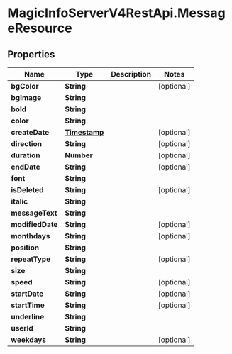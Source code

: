 # MagicInfoServerV4RestApi.MessageResource

## Properties
Name | Type | Description | Notes
------------ | ------------- | ------------- | -------------
**bgColor** | **String** |  | [optional] 
**bgImage** | **String** |  | 
**bold** | **String** |  | 
**color** | **String** |  | 
**createDate** | [**Timestamp**](Timestamp.md) |  | [optional] 
**direction** | **String** |  | [optional] 
**duration** | **Number** |  | [optional] 
**endDate** | **String** |  | [optional] 
**font** | **String** |  | 
**isDeleted** | **String** |  | [optional] 
**italic** | **String** |  | 
**messageText** | **String** |  | 
**modifiedDate** | **String** |  | [optional] 
**monthdays** | **String** |  | [optional] 
**position** | **String** |  | 
**repeatType** | **String** |  | [optional] 
**size** | **String** |  | 
**speed** | **String** |  | [optional] 
**startDate** | **String** |  | [optional] 
**startTime** | **String** |  | [optional] 
**underline** | **String** |  | 
**userId** | **String** |  | 
**weekdays** | **String** |  | [optional] 


